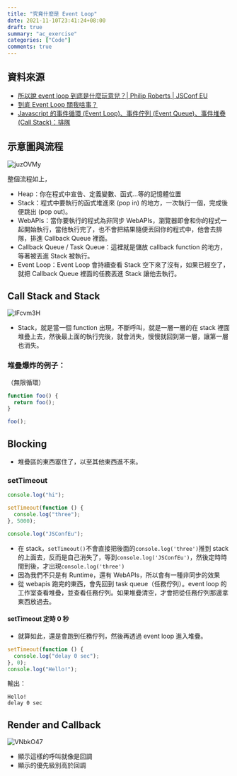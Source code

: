 ```yaml
---
title: "究竟什麼是 Event Loop"
date: 2021-11-10T23:41:24+08:00
draft: true
summary: "ac_exercise"
categories: ["Code"]
comments: true
---
```


## 資料來源

- [所以說 event loop 到底是什麼玩意兒？| Philip Roberts | JSConf EU](https://www.youtube.com/watch?v=8aGhZQkoFbQ&feature=emb_title)
- [到底 Event Loop 關我啥事？](https://medium.com/infinitegamer/why-event-loop-exist-e8ac9d287044)
- [Javascript 的事件循環 (Event Loop)、事件佇列 (Event Queue)、事件堆疊 (Call Stack)：排隊](https://medium.com/itsems-frontend/javascript-event-loop-event-queue-call-stack-74a02fed5625)

## 示意圖與流程

![juzOVMy](https://i.imgur.com/juzOVMy.png)

整個流程如上，

- Heap：你在程式中宣告、定義變數、函式…等的記憶體位置
- Stack：程式中要執行的函式堆進來 (pop in) 的地方，一次執行一個，完成後便跳出 (pop out)。
- WebAPIs：當你要執行的程式為非同步 WebAPIs，瀏覽器即會和你的程式一起開始執行，當他執行完了，也不會把結果隨便丟回你的程式中，他會去排隊，排進 Callback Queue 裡面。
- Callback Queue / Task Queue：這裡就是儲放 callback function 的地方，等著被丟進 Stack 被執行。
- Event Loop：Event Loop 會持續查看 Stack 空下來了沒有，如果已經空了，就把 Callback Queue 裡面的任務丟進 Stack 讓他去執行。

## Call Stack and Stack

![IFcvm3H](https://i.imgur.com/IFcvm3H.png)

- Stack，就是當一個 function 出現，不斷呼叫，就是一層一層的在 stack 裡面堆疊上去，然後最上面的執行完後，就會消失，慢慢就回到第一層，讓第一層也消失。

### 堆疊爆炸的例子：

（無限循環）

```js
function foo() {
  return foo();
}

foo();
```

## Blocking

- 堆疊區的東西塞住了，以至其他東西進不來。

### setTimeout

```js
console.log("hi");

setTimeout(function () {
  console.log("three");
}, 5000);

console.log("JSConfEu");
```

- 在 stack，`setTimeout()`不會直接把後面的`console.log('three')`推到 stack 的上面去，反而是自己消失了，等到`console.log('JSConfEu')`，然後定時時間到後，才出現`console.log('three')`
- 因為我們不只是有 Runtime，還有 WebAPIs，所以會有一種非同步的效果
- 從 webapis 跑完的東西，會先回到 task queue（任務佇列）。event loop 的工作室查看堆疊，並查看任務佇列。如果堆疊清空，才會把從任務佇列那邊拿東西放過去。

#### setTimeout 定時 0 秒

- 就算如此，還是會跑到任務佇列，然後再透過 event loop 進入堆疊。

```js
setTimeout(function () {
  console.log("delay 0 sec");
}, 0);
console.log("Hello!");
```

輸出：

```console
Hello!
delay 0 sec
```

## Render and Callback

![VNbkO47](https://i.imgur.com/VNbkO47.png)

- 顯示這樣的呼叫就像是回調
- 顯示的優先級別高於回調
